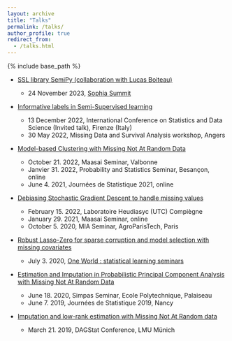 ```yaml
---
layout: archive
title: "Talks"
permalink: /talks/
author_profile: true
redirect_from:
  - /talks.html
---
```


{% include base_path %}

* [SSL library SemiPy (collaboration with Lucas Boiteau)](/files/Presentation_SophiaSummit_SemiPy.pdf)
  + 24 November 2023, [Sophia Summit](https://univ-cotedazur.eu/events/sophia-summit)

* [Informative labels in Semi-Supervised learning](/files/Slides_Firenze.pdf)
  + 13 December 2022, International Conference on Statistics and Data Science (Invited talk), Firenze (Italy)
  + 30 May 2022, Missing Data and Survival Analysis workshop, Angers
 
* [Model-based Clustering with Missing Not At Random Data](/files/Slides_Maasai_seminar_Clustering.pdf)
  + October 21. 2022, Maasai Seminar, Valbonne
  + Janvier 31. 2022, Probability and Statistics Seminar, Besançon, online
  + June 4. 2021, Journées de Statistique 2021, online

* [Debiasing Stochastic Gradient Descent to handle missing values](/files/SGD_UTC.pdf)
  + February 15. 2022, Laboratoire Heudiasyc (UTC) Compiègne
  + January 29. 2021, Maasai Seminar, online
  + October 5. 2020, MIA Seminar, AgroParisTech, Paris
 
* [Robust Lasso-Zero for sparse corruption and model selection with missing covariates](/files/Lass0_Sportisse.pdf)
  + July 3. 2020, [One World : statistical learning seminars](https://statistical-learning-seminars.github.io)

* [Estimation and Imputation in Probabilistic Principal Component Analysis with Missing Not At Random Data](/files/PPCA_MNAR_2020.pdf)
  + June 18. 2020, Simpas Seminar, Ecole Polytechnique, Palaiseau
  + June 7. 2019, Journées de Statistique 2019, Nancy
 
* [Imputation and low-rank estimation with Missing Not At Random data](/files/Dagstat2019_Sportisse.pdf)
  + March 21. 2019, DAGStat Conference, LMU Münich 




